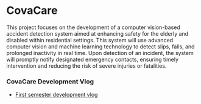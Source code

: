 # CovaCare

This project focuses on the development of a computer vision-based accident detection system aimed at enhancing safety for the elderly and disabled within residential settings. This system will use advanced computer vision and machine learning technology to detect slips, falls, and prolonged inactivity in real time. Upon detection of an incident, the system will promptly notify designated emergency contacts, ensuring timely intervention and reducing the risk of severe injuries or fatalities.

### CovaCare Development Vlog

- [First semester development vlog](https://www.youtube.com/watch?v=Jqfks_QOpdg)

